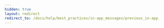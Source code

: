```yaml
---
hidden: true
layout: redirect
redirect_to: /docs/help/best_practices/in-app_messages/previous_in-app_message_generations/
---
```

